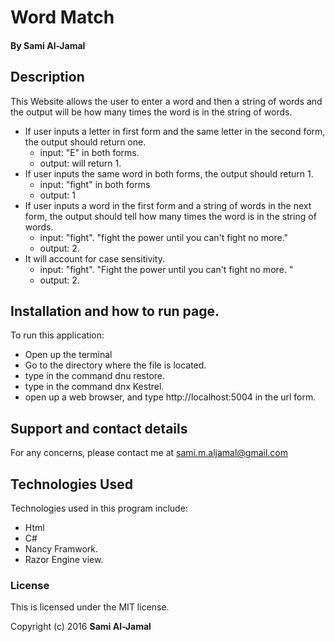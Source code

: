 # Word Match

#### By Sami Al-Jamal

## Description
This Website allows the user to enter a word and then a string of words and the output will be how many times the word is in the string of words.
* If user inputs a letter in first form and the same letter in the second form, the output should return one.
  * input: "E" in both forms.
  * output: will return 1.
* If user inputs the same word in both forms, the output should return 1.
  * input: "fight" in both forms
  * output: 1
* If user inputs a word in the first form and a string of words in the next form, the output should tell how many times the  word is in the string of words.
  * input: "fight". "fight the power until you can't fight no more."
  * output: 2.
* It will account for case sensitivity.
  * input: "fight". "Fight the power until you can't fight no more. "
  * output: 2.


## Installation and how to run page.
 To run this application:
  * Open up the terminal
  * Go to the directory where the file is located.
  * type in the command dnu restore.
  * type in the command dnx Kestrel.
  * open up a web browser, and type  http://localhost:5004 in the url form.


## Support and contact details
For any concerns, please contact me at sami.m.aljamal@gmail.com
## Technologies Used
Technologies used in this program include:
  * Html
  * C#
  * Nancy Framwork.
  * Razor Engine view.

### License
This is licensed under the MIT license.

Copyright (c) 2016 **Sami Al-Jamal**
